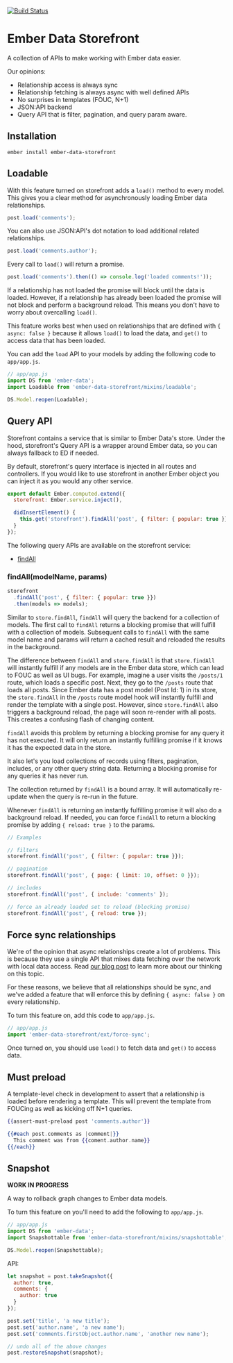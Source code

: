 [![Build Status](https://travis-ci.org/EmberMap/ember-data-storefront.svg)](https://travis-ci.org/EmberMap/ember-data-storefront)

# Ember Data Storefront

A collection of APIs to make working with Ember data easier.

Our opinions:

* Relationship access is always sync
* Relationship fetching is always async with well defined APIs
* No surprises in templates (FOUC, N+1)
* JSON:API backend
* Query API that is filter, pagination, and query param aware.

## Installation

```
ember install ember-data-storefront
```

## Loadable

With this feature turned on storefront adds a `load()` method to every model. This gives you a clear method for asynchronously loading Ember data relationships.

```js
post.load('comments');
```

You can also use JSON:API's dot notation to load additional related relationships.

```js
post.load('comments.author');
```

Every call to `load()` will return a promise.

```js
post.load('comments').then(() => console.log('loaded comments!'));
```

If a relationship has not loaded the promise will block until the data is loaded. However, if a relationship has already been loaded the promise will not block and perform a background reload. This means you don't have to worry about overcalling `load()`.

This feature works best when used on relationships that are defined with `{ async: false }` because it allows `load()` to load the data, and `get()` to access data that has been loaded.

You can add the `load` API to your models by adding the following code to `app/app.js`.

```js
// app/app.js
import DS from 'ember-data';
import Loadable from 'ember-data-storefront/mixins/loadable';

DS.Model.reopen(Loadable);
```

## Query API

Storefront contains a service that is similar to Ember Data's store. Under the hood, storefront's Query API is a wrapper around Ember data, so you can always fallback to ED if needed.

By default, storefront's query interface is injected in all routes and controllers. If you would like to use storefront in another Ember object you can inject it as you would any other service.

```js
export default Ember.computed.extend({
  storefront: Ember.service.inject(),

  didInsertElement() {
    this.get('storefront').findAll('post', { filter: { popular: true }});
  }
});
```

The following query APIs are available on the storefront service:

* [findAll](###findAll)


### findAll(modelName, params)

```js
storefront
  .findAll('post', { filter: { popular: true }})
  .then(models => models);
```

Similar to `store.findAll`, `findAll` will query the backend for a collection of models. The first call to `findAll` returns a blocking promise that will fulfill with a collection of models. Subsequent calls to `findAll` with the same model name and params will return a cached result and reloaded the results in the background.

The difference between `findAll` and `store.findAll` is that `store.findAll` will instantly fulfill if any models are in the Ember data store, which can lead to FOUC as well as UI bugs. For example, imagine a user visits the `/posts/1` route, which loads a specific post. Next, they go to the `/posts` route that loads all posts. Since Ember data has a post model (Post Id: 1) in its store, the `store.findAll` in the `/posts` route model hook will instantly fulfill and render the template with a single post. However, since `store.findAll` also triggers a background reload, the page will soon re-render with all posts. This creates a confusing flash of changing content.

`findAll` avoids this problem by returning a blocking promise for any query it has not executed. It will only return an instantly fulfilling promise if it knows it has the expected data in the store.

It also let's you load collections of records using filters, pagination, includes, or any other query string data. Returning a blocking promise for any queries it has never run.

The collection returned by `findAll` is a bound array. It will automatically re-update when the query is re-run in the future.

Whenever `findAll` is returning an instantly fulfilling promise it will also do a background reload. If needed, you can force `findAll` to return a blocking promise by adding `{ reload: true }` to the params.

```js
// Examples

// filters
storefront.findAll('post', { filter: { popular: true }});

// pagination
storefront.findAll('post', { page: { limit: 10, offset: 0 }});

// includes
storefront.findAll('post', { include: 'comments' });

// force an already loaded set to reload (blocking promise)
storefront.findAll('post', { reload: true });
```

## Force sync relationships

We're of the opinion that async relationships create a lot of problems. This is because they use a single API that mixes data fetching over the network with local data access. Read [our blog post](https://embermap.com/notes/83-the-case-against-async-relationships) to learn more about our thinking on this topic.

For these reasons, we believe that all relationships should be sync, and we've added a feature that will enforce this by defining `{ async: false }` on every relationship.

To turn this feature on, add this code to `app/app.js`.

```js
// app/app.js
import 'ember-data-storefront/ext/force-sync';
```

Once turned on, you should use `load()` to fetch data and `get()` to access data.

## Must preload

A template-level check in development to assert that a relationship is loaded before rendering a template. This will prevent the template from FOUCing as well as kicking off N+1 queries.

```hbs
{{assert-must-preload post 'comments.author'}}

{{#each post.comments as |comment|}}
  This comment was from {{coment.author.name}}
{{/each}}
```

## Snapshot

**WORK IN PROGRESS**

A way to rollback graph changes to Ember data models.

To turn this feature on you'll need to add the following to `app/app.js`.

```js
// app/app.js
import DS from 'ember-data';
import Snapshottable from 'ember-data-storefront/mixins/snapshottable';

DS.Model.reopen(Snapshottable);
```

API:

```js
let snapshot = post.takeSnapshot({
  author: true,
  comments: {
    author: true
  }
});

post.set('title', 'a new title');
post.set('author.name', 'a new name');
post.set('comments.firstObject.author.name', 'another new name');

// undo all of the above changes
post.restoreSnapshot(snapshot);
```
